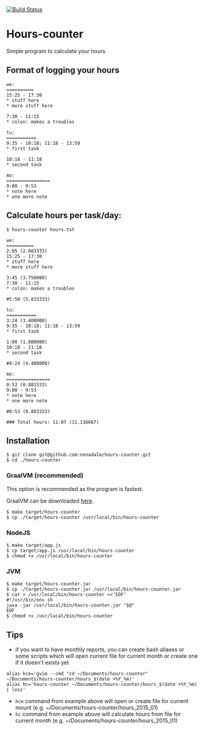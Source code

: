 [![Build Status](https://api.travis-ci.org/nenadalm/hours-counter.png?branch=master)](http://travis-ci.org/nenadalm/hours-counter)

# Hours-counter

Simple program to calculate your hours

## Format of logging your hours

```
we:
==========
15:25 - 17:30
* stuff here
* more stuff here

7:30 - 11:15
* colon: makes a troubles

tu:
===========
9:35 - 10:18; 11:18 - 13:59
* first task

10:18 - 11:18
* second task

mo:
================
9:00 - 9:53
* note here
* one more note
```

## Calculate hours per task/day:

```$ hours-counter hours.txt```

```
we:
==========
2:05 (2.083333)
15:25 - 17:30
* stuff here
* more stuff here

3:45 (3.750000)
7:30 - 11:15
* colon: makes a troubles

#5:50 (5.833333)

tu:
===========
3:24 (3.400000)
9:35 - 10:18; 11:18 - 13:59
* first task

1:00 (1.000000)
10:18 - 11:18
* second task

#4:24 (4.400000)

mo:
================
0:53 (0.883333)
9:00 - 9:53
* note here
* one more note

#0:53 (0.883333)

### Total hours: 11:07 (11.116667)
```

## Installation

```
$ git clone git@github.com:nenadalm/hours-counter.git
$ cd ./hours-counter
```

### GraalVM (recommended)

This option is recommended as the program is fastest.

GraalVM can be downloaded [here](https://github.com/oracle/graal/releases).

```
$ make target/hours-counter
$ cp ./target/hours-counter /usr/local/bin/hours-counter
```

### NodeJS

```
$ make target/app.js
$ cp target/app.js /usr/local/bin/hours-counter
$ chmod +x /usr/local/bin/hours-counter
```

### JVM

```
$ make target/hours-counter.jar
$ cp ./target/hours-counter.jar /usr/local/bin/hours-counter.jar
$ cat > /usr/local/bin/hours-counter <<'EOF'
#!/usr/bin/env sh
java -jar /usr/local/bin/hours-counter.jar "$@"
EOF
$ chmod +x /usr/local/bin/hours-counter
```

## Tips


* if you want to have monthly reports, you can create bash aliases or some scripts which will open current file for current month or create one if it doesn't exists yet

```
alias hce='gvim --cmd "cd ~/Documents/hours-counter" ~/Documents/hours-counter/hours_$(date +%Y_%m)'
alias hc='hours-counter ~/Documents/hours-counter/hours_$(date +%Y_%m) | less'
```

* ```hce``` command from example above will open or create file for current mount (e.g.  ~/Documents/hours-counter/hours_2015_01)
* ```hc``` command from example above will calculate hours from file for current month (e.g. ~/Documents/hours-counter/hours_2015_01)
